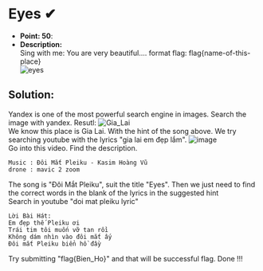 # Eyes ✔
- **Point: 50**:<br>
- **Description:**<br>
Sing with me: You are very beautiful.... format flag: flag{name-of-this-place}<br>
![eyes](https://user-images.githubusercontent.com/48288606/138620521-7e29fd8d-2ff5-4b8d-b76b-25f537b90ed4.jpg)<br>
## Solution:<br>
Yandex is one of the most powerful search engine in images. Search the image with yandex. Resutl:
![Gia_Lai](https://user-images.githubusercontent.com/48288606/138620863-eced5731-2b35-4d0f-8ef7-3b30e87526b6.png)<br>
We know this place is Gia Lai. With the hint of the song above. We try searching youtube with the lyrics "gia lai em đẹp lắm". 
![image](https://user-images.githubusercontent.com/48288606/138621035-919f5fd4-e8ae-4e03-9ea4-daeab0573c09.png)<br>
Go into this video. Find the description. <br>
```
Music : Đôi Mắt Pleiku - Kasim Hoàng Vũ
drone : mavic 2 zoom
```
The song is "Đôi Mắt Pleiku", suit the title "Eyes". Then we just need to find the correct words in the blank of the lyrics in the suggested hint<br>
Search in youtube "doi mat pleiku lyric"<br>
```
Lời Bài Hát:
Em đẹp thế Pleiku ơi 
Trái tim tôi muốn vỡ tan rồi 
Không dám nhìn vào đôi mắt ấy 
Đôi mắt Pleiku biển hồ đầy 
```
Try submitting "flag{Bien_Ho}" and that will be successful flag. Done !!!
